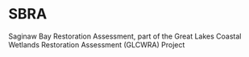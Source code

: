 # SBRA
Saginaw Bay Restoration Assessment, part of the Great Lakes Coastal Wetlands Restoration Assessment (GLCWRA) Project
